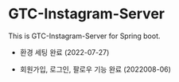 # GTC-Instagram-Server
This is GTC-Instagram-Server for Spring boot.

* 환경 세팅 완료 (2022-07-27)

* 회원가입, 로그인, 팔로우 기능 완료 (2022008-06)
